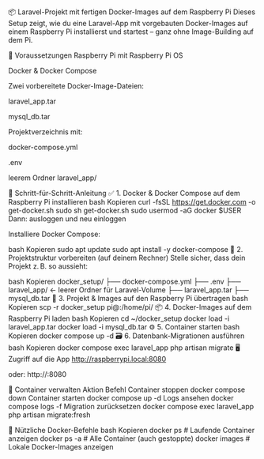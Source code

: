📦 Laravel-Projekt mit fertigen Docker-Images auf dem Raspberry Pi
Dieses Setup zeigt, wie du eine Laravel-App mit vorgebauten Docker-Images auf einem Raspberry Pi installierst und startest – ganz ohne Image-Building auf dem Pi.

🔧 Voraussetzungen
Raspberry Pi mit Raspberry Pi OS

Docker & Docker Compose

Zwei vorbereitete Docker-Image-Dateien:

laravel_app.tar

mysql_db.tar

Projektverzeichnis mit:

docker-compose.yml

.env

leerem Ordner laravel_app/

🚀 Schritt-für-Schritt-Anleitung
✅ 1. Docker & Docker Compose auf dem Raspberry Pi installieren
bash
Kopieren
curl -fsSL https://get.docker.com -o get-docker.sh
sudo sh get-docker.sh
sudo usermod -aG docker $USER
Dann: ausloggen und neu einloggen

Installiere Docker Compose:

bash
Kopieren
sudo apt update
sudo apt install -y docker-compose
📁 2. Projektstruktur vorbereiten (auf deinem Rechner)
Stelle sicher, dass dein Projekt z. B. so aussieht:

bash
Kopieren
docker_setup/
├── docker-compose.yml
├── .env
├── laravel_app/         ← leerer Ordner für Laravel-Volume
├── laravel_app.tar
├── mysql_db.tar
🧳 3. Projekt & Images auf den Raspberry Pi übertragen
bash
Kopieren
scp -r docker_setup pi@<RPI-IP>:/home/pi/
📦 4. Docker-Images auf dem Raspberry Pi laden
bash
Kopieren
cd ~/docker_setup
docker load -i laravel_app.tar
docker load -i mysql_db.tar
⚙️ 5. Container starten
bash
Kopieren
docker compose up -d
🗃️ 6. Datenbank-Migrationen ausführen
bash
Kopieren
docker compose exec laravel_app php artisan migrate
🖥️ Zugriff auf die App
http://raspberrypi.local:8080

oder: http://<RPI-IP>:8080

🛑 Container verwalten
Aktion	Befehl
Container stoppen	docker compose down
Container starten	docker compose up -d
Logs ansehen	docker compose logs -f
Migration zurücksetzen	docker compose exec laravel_app php artisan migrate:fresh

🧠 Nützliche Docker-Befehle
bash
Kopieren
docker ps          # Laufende Container anzeigen
docker ps -a       # Alle Container (auch gestoppte)
docker images      # Lokale Docker-Images anzeigen

